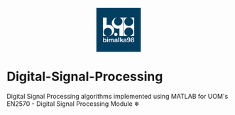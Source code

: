<p align="center">
<a href="https://bimalka98.github.io/">
<img width="100px" src="https://github.com/bimalka98/bimalka98/blob/master/Logos/b98-logo.png" align="center"/>
</a>
  
# Digital-Signal-Processing
Digital Signal Processing algorithms implemented using MATLAB for UOM's EN2570 - Digital Signal Processing Module ❄
